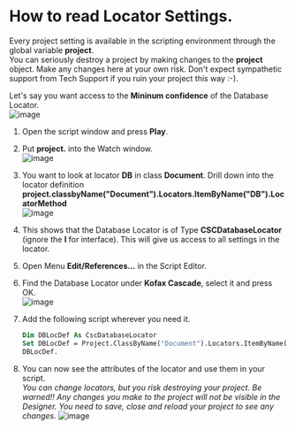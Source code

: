 # How to read Locator Settings.
Every project setting is available in the scripting environment through the global variable **project**.  
You can seriously destroy a project by making changes to the **project** object. Make any changes here at your own risk. Don't expect sympathetic support from Tech Support if you ruin your project this way :-).  


Let's say you want access to the **Mininum confidence** of the Database Locator.  
![image](https://user-images.githubusercontent.com/103566874/224000038-667ccc01-9d85-4b82-bcdf-f8268e1df51f.png)
1. Open the script window and press **Play**.
1. Put **project.** into the Watch window.  
![image](https://user-images.githubusercontent.com/103566874/224000707-64b41a0d-c4e5-429e-8557-5c4594d0872f.png)
1. You want to look at locator **DB** in class **Document**. Drill down into the locator definition  **project.classbyName("Document").Locators.ItemByName("DB").LocatorMethod**  
![image](https://user-images.githubusercontent.com/103566874/224001114-96bf8005-b3ce-4c91-a78a-0f5e3603e09a.png)
1. This shows  that the Database Locator is of Type **CSCDatabaseLocator** (ignore the **I** for interface). This will give us access to all settings in the locator.
1. Open Menu **Edit/References...** in the Script Editor.
1. Find the Database Locator under **Kofax Cascade**, select it and press OK.  
![image](https://user-images.githubusercontent.com/103566874/224001928-7e77850b-5fb4-4160-ab46-fcafceaad4d4.png)

2. Add the following script wherever you need it.
    ```vb
    Dim DBLocDef As CscDatabaseLocator
    Set DBLocDef = Project.ClassByName("Document").Locators.ItemByName("DB").LocatorMethod
    DBLocDef.
    ```
2. You can now see the attributes of the locator and use them in your script.  
*You can change locators, but you risk destroying your project. Be warned!! Any changes you make to the project will not be visible in the Designer. You need to save, close and reload your project to see any changes.*
![image](https://user-images.githubusercontent.com/103566874/224002612-bc9f11a4-0327-49e6-aa6c-7e3f3763be07.png)

